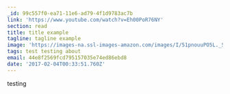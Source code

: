 ```yaml
---
_id: 99c557f0-ea71-11e6-ad79-4f1d9783ac7b
link: 'https://www.youtube.com/watch?v=Eh00PoR76NY'
section: read
title: title example
tagline: tagline example
image: 'https://images-na.ssl-images-amazon.com/images/I/51pnouuPO5L._SL160_.jpg'
tags: test testing about
email: 44e8f2569fcd795157035e74ed86ebd8
date: '2017-02-04T00:33:51.760Z'
---
```

testing
